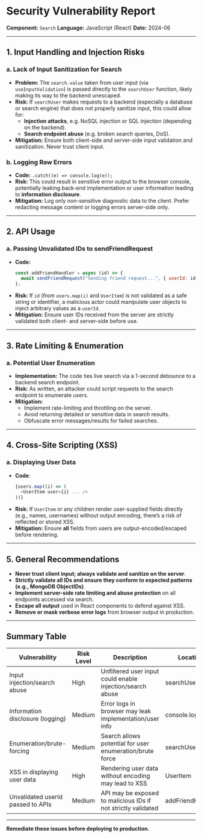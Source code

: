 # Security Vulnerability Report

**Component:** `Search`
**Language:** JavaScript (React)
**Date:** 2024-06

---

## 1. Input Handling and Injection Risks

### a. Lack of Input Sanitization for Search
- **Problem:** The `search.value` taken from user input (via `useInputValidation`) is passed directly to the `searchUser` function, likely making its way to the backend unescaped.
- **Risk:** If `searchUser` makes requests to a backend (especially a database or search engine) that does not properly sanitize input, this could allow for:
  - **Injection attacks**, e.g. NoSQL injection or SQL injection (depending on the backend).
  - **Search endpoint abuse** (e.g. broken search queries, DoS).
- **Mitigation:** Ensure both client-side and server-side input validation and sanitization. Never trust client input.

### b. Logging Raw Errors
- **Code:** `.catch((e) => console.log(e));`
- **Risk:** This could result in sensitive error output to the browser console, potentially leaking back-end implementation or user information leading to **information disclosure**.
- **Mitigation:** Log only non-sensitive diagnostic data to the client. Prefer redacting message content or logging errors server-side only.

---

## 2. API Usage

### a. Passing Unvalidated IDs to sendFriendRequest
- **Code:**  
  ```js
  const addFriendHandler = async (id) => {
    await sendFriendRequest("Sending friend request...", { userId: id });
  };
  ```
- **Risk:** If `id` (from `users.map(i)` and `UserItem`) is not validated as a safe string or identifier, a malicious actor could manipulate user objects to inject arbitrary values as a `userId`.
- **Mitigation:** Ensure user IDs received from the server are strictly validated both client- and server-side before use.

---

## 3. Rate Limiting & Enumeration

### a. Potential User Enumeration
- **Implementation:** The code ties live search via a 1-second debounce to a backend search endpoint.
- **Risk:** As written, an attacker could script requests to the search endpoint to enumerate users.
- **Mitigation:** 
  - Implement rate-limiting and throttling on the server.
  - Avoid returning detailed or sensitive data in search results.
  - Obfuscate error messages/results for failed searches.

---

## 4. Cross-Site Scripting (XSS)

### a. Displaying User Data
- **Code**:  
  ```js
  {users.map((i) => (
    <UserItem user={i} ... />
  ))}
  ```
- **Risk:** If `UserItem` or any children render user-supplied fields directly (e.g., names, usernames) without output encoding, there’s a risk of reflected or stored XSS.
- **Mitigation:** Ensure **all** fields from users are output-encoded/escaped before rendering.

---

## 5. General Recommendations

- **Never trust client input; always validate and sanitize on the server**.
- **Strictly validate all IDs and ensure they conform to expected patterns (e.g., MongoDB ObjectIDs)**.
- **Implement server-side rate limiting and abuse protection** on all endpoints accessed via search.
- **Escape all output** used in React components to defend against XSS.
- **Remove or mask verbose error logs** from browser output in production.

---

## Summary Table

| Vulnerability                      | Risk Level | Description                                                        | Location             |
|-------------------------------------|------------|--------------------------------------------------------------------|----------------------|
| Input injection/search abuse        | High       | Unfiltered user input could enable injection/search abuse          | searchUser           |
| Information disclosure (logging)    | Medium     | Error logs in browser may leak implementation/user info            | console.log(e)       |
| Enumeration/brute-forcing           | Medium     | Search allows potential for user enumeration/brute force           | searchUser           |
| XSS in displaying user data         | High       | Rendering user data without encoding may lead to XSS               | UserItem             |
| Unvalidated userId passed to APIs   | Medium     | API may be exposed to malicious IDs if not strictly validated      | addFriendHandler     |

---

**Remediate these issues before deploying to production.**